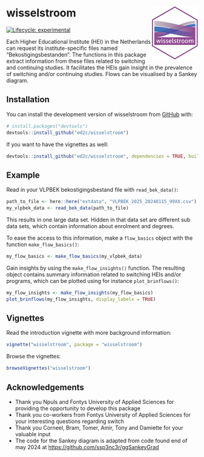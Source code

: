 
<!-- README.md is generated from README.Rmd. Please edit that file -->

# wisselstroom <img src="man/figures/logo.png" align="right" height="139" alt="" />

<!-- badges: start -->

[![Lifecycle:
experimental](https://img.shields.io/badge/lifecycle-experimental-orange.svg)](https://lifecycle.r-lib.org/articles/stages.html#experimental)
<!-- badges: end -->

Each Higher Educational Institute (HEI) in the Netherlands can request
its institute-specific files named “Bekostigingsbestanden”. The
functions in this package extract information from these files related
to switching and continuing studies. It facilitates the HEIs gain
insight in the prevalence of switching and/or continuing studies. Flows
can be visualised by a Sankey diagram.

## Installation

You can install the development version of wisselstroom from
[GitHub](https://github.com/) with:

``` r
# install.packages("devtools")
devtools::install_github("ed2c/wisselstroom")
```

If you want to have the vignettes as well:

``` r
devtools::install_github("ed2c/wisselstroom", dependencies = TRUE, build_vignettes = TRUE)
```

## Example

Read in your VLPBEK bekostigingsbestand file with `read_bek_data()`:

``` r
path_to_file <- here::here("extdata", "VLPBEK_2025_20240115_99XX.csv")
my_vlpbek_data <- read_bek_data(path_to_file)
```

This results in one large data set. Hidden in that data set are
different sub data sets, which contain information about enrolment and
degrees.

To ease the access to this information, make a `flow_basics` object with
the function `make_flow_basics()`:

``` r
my_flow_basics <- make_flow_basics(my_vlpbek_data)
```

Gain insights by using the `make_flow_insights()` function. The
resulting object contains summary information related to switching HEIs
and/or programs, which can be plotted using for instance
`plot_brinflows()`:

``` r
my_flow_insights <- make_flow_insights(my_flow_basics)
plot_brinflows(my_flow_insights, display_labels = TRUE)
```

## Vignettes

Read the introduction vignette with more background information:

``` r
vignette("wisselstroom", package = "wisselstroom")
```

Browse the vignettes:

``` r
browseVignettes("wisselstroom")
```

## Acknowledgements

- Thank you Npuls and Fontys University of Applied Sciences for
  providing the opportunity to develop this package
- Thank you co-workers from Fontys University of Applied Sciences for
  your interesting questions regarding switch
- Thank you Corneel, Bram, Tomer, Amir, Tony and Damiette for your
  valuable input
- The code for the Sankey diagram is adapted from code found end of may
  2024 at <https://github.com/ssp3nc3r/ggSankeyGrad>
